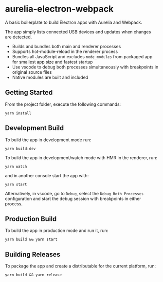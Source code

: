 # aurelia-electron-webpack

A basic boilerplate to build Electron apps with Aurelia and Webpack.

The app simply lists connected USB devices and updates when changes are detected.

- Builds and bundles both main and renderer processes
- Supports hot-module-reload in the renderer process
- Bundles all JavaScript and excludes `node_modules` from packaged app for smallest app size and
  fastest startup
- Use vscode to debug both processes simultaneously with breakpoints in original source files
- Native modules are built and included

## Getting Started

From the project folder, execute the following commands:

```
yarn install
```

## Development Build

To build the app in development mode run:

```
yarn build:dev
```

To build the app in development/watch mode with HMR in the renderer, run:

```
yarn watch
```

and in another console start the app with:

```
yarn start
```

Alternatively, in vscode, go to `Debug`, select the `Debug Both Processes` configuration and start
the debug session with breakpoints in either process.

## Production Build

To build the app in production mode and run it, run:

```
yarn build && yarn start
```

## Building Releases

To package the app and create a distributable for the current platform, run:

```
yarn build && yarn release
```
